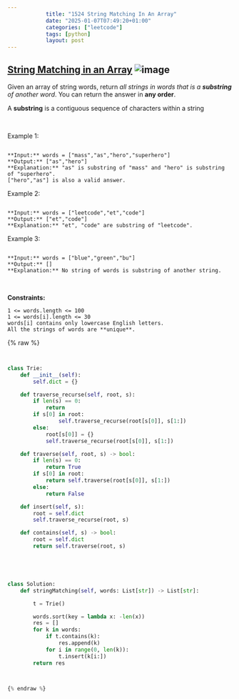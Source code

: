```yaml
---
            title: "1524 String Matching In An Array"
            date: "2025-01-07T07:49:20+01:00"
            categories: ["leetcode"]
            tags: [python]
            layout: post
---
```

            
## [String Matching in an Array](https://leetcode.com/problems/string-matching-in-an-array) ![image](https://img.shields.io/badge/Difficulty-Easy-brightgreen)

Given an array of string words, return *all strings in *words* that is a **substring** of another word*. You can return the answer in **any order**.

A **substring** is a contiguous sequence of characters within a string

 

Example 1:

```

**Input:** words = ["mass","as","hero","superhero"]
**Output:** ["as","hero"]
**Explanation:** "as" is substring of "mass" and "hero" is substring of "superhero".
["hero","as"] is also a valid answer.

```

Example 2:

```

**Input:** words = ["leetcode","et","code"]
**Output:** ["et","code"]
**Explanation:** "et", "code" are substring of "leetcode".

```

Example 3:

```

**Input:** words = ["blue","green","bu"]
**Output:** []
**Explanation:** No string of words is substring of another string.

```

 

**Constraints:**

	1 <= words.length <= 100
	1 <= words[i].length <= 30
	words[i] contains only lowercase English letters.
	All the strings of words are **unique**.

{% raw %}


````python


class Trie:
    def __init__(self):
        self.dict = {}

    def traverse_recurse(self, root, s):
        if len(s) == 0:
            return
        if s[0] in root:
                self.traverse_recurse(root[s[0]], s[1:])
        else:
            root[s[0]] = {}
            self.traverse_recurse(root[s[0]], s[1:])

    def traverse(self, root, s) -> bool:
        if len(s) == 0:
            return True
        if s[0] in root:
            return self.traverse(root[s[0]], s[1:])
        else:
            return False

    def insert(self, s):
        root = self.dict
        self.traverse_recurse(root, s)

    def contains(self, s) -> bool:
        root = self.dict
        return self.traverse(root, s)





class Solution:
    def stringMatching(self, words: List[str]) -> List[str]:

        t = Trie()

        words.sort(key = lambda x: -len(x))
        res = []
        for k in words:
            if t.contains(k):
                res.append(k)
            for i in range(0, len(k)):
                t.insert(k[i:])
        return res
        


{% endraw %}
